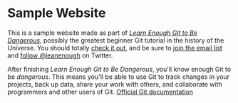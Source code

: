 # Sample Website

This is a sample website made as part of [*Learn Enough Git to Be Dangerous*](http://leanenough.com/git-tutorial), possibly the greatest beginner Git tutorial in the history of the Universe. You should totally [check it out](http://learnenough.com/git-tutorial), and be sure to [join the email list](http://leanenough.com/#email_list) and [follow @leanenough](http://twitter.com/leanenough) on Twitter.

After finishing *Learn Enough Git to Be Dangerous*, you'll know enough Git to be *dangerous*. This means you'll be able to use Git to track changes in your projects, back up data, share your work with others, and collaborate with programmers and other users of Git. [Official Git documentation](https://git-scm.com/about)